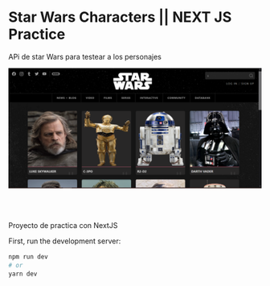 # Star Wars Characters || NEXT JS Practice

APi de star Wars para testear a los personajes

<img src="https://github.com/YonPalac1/starwars-characters/blob/main/SCREENS/home.png?raw=true"></img>

<br></br>

<p>Proyecto de practica con NextJS</p>


First, run the development server:

```bash
npm run dev
# or
yarn dev
```
